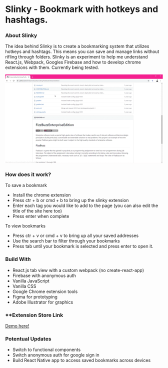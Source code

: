 
# Slinky - Bookmark with hotkeys and hashtags.

### **About Slinky**

The idea behind Slinky is to create a bookmarking system that utilizes hotkeys and hashtags. 
This means you can save and manage links without rifling through folders.
Slinky is an  experiment to help me understand React.js, Webpack, Googles Firebase and how to develop chrome extensions with them. 
Currently being tested. 

![](slinky-demo.gif)


### **How does it work?**
To save a bookmark
- Install the chrome extension
- Press ctr + b or cmd + b to bring up the slinky extension
- Enter each tag you would like to add to the page (you can also edit the title of the site here too)
- Press enter when complete

To view bookmarks
- Press ctr + v or cmd + v to bring up all your saved addresses
- Use the search bar to filter through your bookmarks
- Press tab until your bookmark is selected and press enter to open it.

### **Build With**
- React.js tab view with a custom webpack (no create-react-app) 
- Firebase with anonymous auth
- Vanilla JavaScript
- Vanilla CSS
- Google Chrome extension tools
- Figma for prototyping
- Adobe Illustrator for graphics

### **Extension Store Link
[Demo here!](https://chrome.google.com/webstore/detail/slinky/oiabgomphebmcdglaoppphombggcdbpg)

### **Potentual Updates**
- Switch to functional components
- Switch anonymous auth for google sign in
- Build React Native app to access saved bookmarks across devices 



